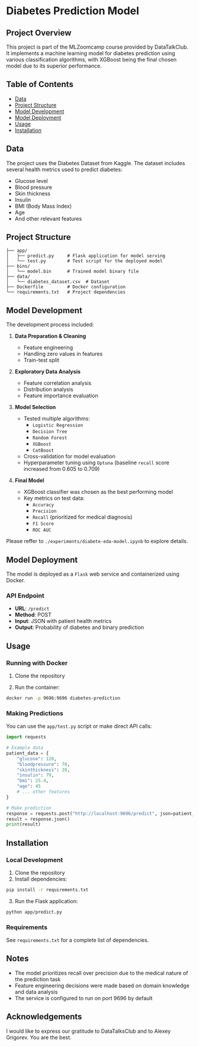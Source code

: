 # Diabetes Prediction Model

## Project Overview
This project is part of the MLZoomcamp course provided by DataTalkClub. It implements a machine learning model for diabetes prediction using various classification algorithms, with XGBoost being the final chosen model due to its superior performance.

## Table of Contents
- [Data](#data)
- [Project Structure](#project-structure)
- [Model Development](#model-development)
- [Model Deployment](#model-deployment)
- [Usage](#usage)
- [Installation](#installation)

## Data
The project uses the Diabetes Dataset from Kaggle. The dataset includes several health metrics used to predict diabetes:
- Glucose level
- Blood pressure
- Skin thickness
- Insulin
- BMI (Body Mass Index)
- Age
- And other relevant features

## Project Structure
```
├── app/
│   ├── predict.py     # Flask application for model serving
│   └── test.py        # Test script for the deployed model
├── bins/
│   └── model.bin      # Trained model binary file
├── data/
│   └── diabetes_dataset.csv  # Dataset
├── Dockerfile         # Docker configuration
└── requirements.txt   # Project dependencies
```

## Model Development
The development process included:

1. **Data Preparation & Cleaning**
   - Feature engineering
   - Handling zero values in features
   - Train-test split

2. **Exploratory Data Analysis**
   - Feature correlation analysis
   - Distribution analysis
   - Feature importance evaluation

3. **Model Selection**
   - Tested multiple algorithms:
     - `Logistic Regression`
     - `Decision Tree`
     - `Random Forest`
     - `XGBoost`
     - `CatBoost`
   - Cross-validation for model evaluation
   - Hyperparameter tuning using `Optuna` (baseline `recall` score increased from 0.605 to 0.709)
   

4. **Final Model**
   - XGBoost classifier was chosen as the best performing model
   - Key metrics on test data:
     - `Accuracy`
     - `Precision`
     - `Recall` (prioritized for medical diagnosis)
     - `F1 Score`
     - `ROC AUC`

Please reffer to `./experiments/diabete-eda-model.ipynb` to explore details.

## Model Deployment
The model is deployed as a `Flask` web service and containerized using Docker.

### API Endpoint
- **URL**: `/predict`
- **Method**: POST
- **Input**: JSON with patient health metrics
- **Output**: Probability of diabetes and binary prediction

## Usage

### Running with Docker

1. Clone the repository

2. Run the container:
```bash
docker run -p 9696:9696 diabetes-prediction
```

### Making Predictions
You can use the `app/test.py` script or make direct API calls:

```python
import requests

# Example data
patient_data = {
    "glucose": 120,
    "bloodpressure": 70,
    "skinthickness": 20,
    "insulin": 79,
    "bmi": 25.4,
    "age": 45
    # ... other features
}

# Make prediction
response = requests.post("http://localhost:9696/predict", json=patient_data)
result = response.json()
print(result)
```

## Installation

### Local Development
1. Clone the repository
2. Install dependencies:
```bash
pip install -r requirements.txt
```

3. Run the Flask application:
```bash
python app/predict.py
```

### Requirements
See `requirements.txt` for a complete list of dependencies.

## Notes
- The model prioritizes recall over precision due to the medical nature of the prediction task
- Feature engineering decisions were made based on domain knowledge and data analysis
- The service is configured to run on port 9696 by default


## Acknowledgements
I would like to express our gratitude to DataTalksClub and to Alexey Grigorev. You are the best.